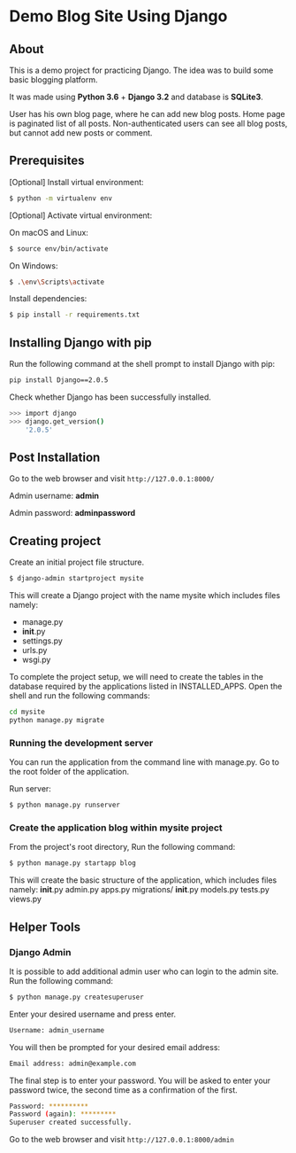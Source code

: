 # Demo Blog Site Using Django

## About

This is a demo project for practicing Django.
The idea was to build some basic blogging platform.

It was made using **Python 3.6** + **Django 3.2** and database is **SQLite3**.


User has his own blog page, where he can add new blog posts. 
Home page is paginated list of all posts.
Non-authenticated users can see all blog posts, but cannot add new posts or comment.


## Prerequisites

\[Optional\] Install virtual environment:

```bash
$ python -m virtualenv env
```

\[Optional\] Activate virtual environment:

On macOS and Linux:
```bash
$ source env/bin/activate
```

On Windows:
```bash
$ .\env\Scripts\activate
```

Install dependencies:
```bash
$ pip install -r requirements.txt
```

## Installing	Django with pip

Run	the	following command	at the shell prompt to install Django with pip:


```bash
pip install	Django==2.0.5
```
Check	whether	Django has been successfully installed.

```bash
>>> import django
>>> django.get_version()
    '2.0.5'
```

## Post Installation

Go to the web browser and visit `http://127.0.0.1:8000/`

Admin username: **admin**

Admin password: **adminpassword**

## Creating project

Create an initial project file structure.

```bash
$ django-admin startproject	mysite
```
This will create a Django project with the name mysite which includes files namely:
- manage.py
- __init__.py
- settings.py
- urls.py
- wsgi.py

To complete the project setup, we will need	to create the tables in the	database required by the applications listed in INSTALLED_APPS. Open the shell and run the following commands:

```bash
cd mysite
python manage.py migrate
```
### Running the	development server
You can run the application from the command line with manage.py.
Go to the root folder of the application.

Run server:
```bash
$ python manage.py runserver 
```

### Create the application blog within mysite project

From the project's root	directory, Run the following command:
```bash
$ python manage.py startapp	blog
```

This will create the basic structure of the application, which includes files namely:
__init__.py
admin.py
apps.py
migrations/
	__init__.py
models.py
tests.py
views.py



## Helper Tools

### Django Admin

It is possible to add additional admin user who can login to the admin site. Run the following command:
```bash
$ python manage.py createsuperuser
```
Enter your desired username and press enter.
```bash
Username: admin_username
```

You will then be prompted for your desired email address:
```bash
Email address: admin@example.com
```

The final step is to enter your password. You will be asked to enter your password twice, the second time as a confirmation of the first.
```bash
Password: **********
Password (again): *********
Superuser created successfully.
```

Go to the web browser and visit `http://127.0.0.1:8000/admin`



